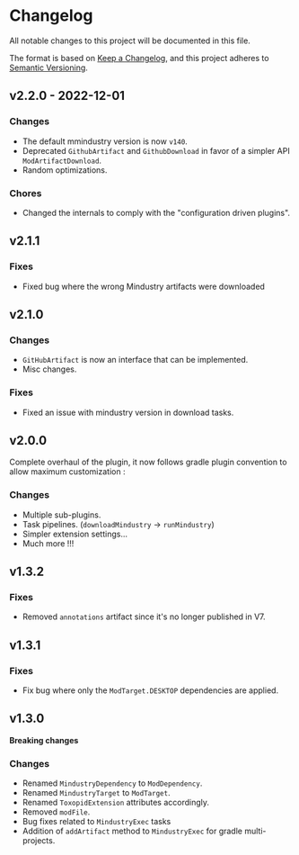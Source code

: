 # Changelog

All notable changes to this project will be documented in this file.

The format is based on [Keep a Changelog](http://keepachangelog.com/),
and this project adheres to [Semantic Versioning](http://semver.org/).

## v2.2.0 - 2022-12-01

### Changes

- The default mmindustry version is now `v140`.
- Deprecated `GithubArtifact` and `GithubDownload` in favor of a simpler API `ModArtifactDownload`.
- Random optimizations.

### Chores

- Changed the internals to comply with the "configuration driven plugins".

## v2.1.1

### Fixes

- Fixed bug where the wrong Mindustry artifacts were downloaded

## v2.1.0

### Changes

- `GitHubArtifact` is now an interface that can be implemented.
- Misc changes.

### Fixes

- Fixed an issue with mindustry version in download tasks.

## v2.0.0

Complete overhaul of the plugin, it now follows gradle plugin convention to allow maximum customization :

### Changes

- Multiple sub-plugins.
- Task pipelines. (`downloadMindustry` -> `runMindustry`)
- Simpler extension settings...
- Much more !!!

## v1.3.2

### Fixes

- Removed `annotations` artifact since it's no longer published in V7.

## v1.3.1

### Fixes

- Fix bug where only the `ModTarget.DESKTOP` dependencies are applied.

## v1.3.0

**Breaking changes**

### Changes

- Renamed `MindustryDependency` to `ModDependency`.
- Renamed `MindustryTarget` to `ModTarget`.
- Renamed `ToxopidExtension` attributes accordingly.
- Removed `modFile`.
- Bug fixes related to `MindustryExec` tasks
- Addition of `addArtifact` method to `MindustryExec` for gradle multi-projects.
